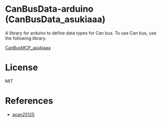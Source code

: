 # CanBusData-arduino (CanBusData_asukiaaa)

A library for arduino to define data types for Can bus.
To use Can bus, use the following library.

[CanBusMCP_asukiaaa](https://github.com/asukiaaa/CanBusMCP-arduino)

# License

MIT

# References
- [acan25125](https://github.com/pierremolinaro/acan2515)
